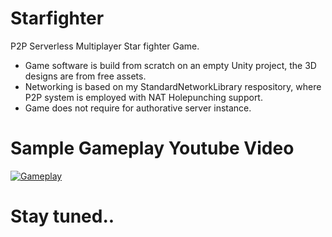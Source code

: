 # Starfighter
P2P Serverless Multiplayer Star fighter Game.
- Game software is build from scratch on an empty Unity project, the 3D designs are from free assets.
- Networking is based on my StandardNetworkLibrary respository, where P2P system is employed with NAT Holepunching support.
- Game does not require for authorative server instance. 

# Sample Gameplay Youtube Video
[![Gameplay](https://img.youtube.com/vi/-Q1zNmjGZCE/0.jpg)](https://www.youtube.com/watch?v=-Q1zNmjGZCE)

# Stay tuned..
